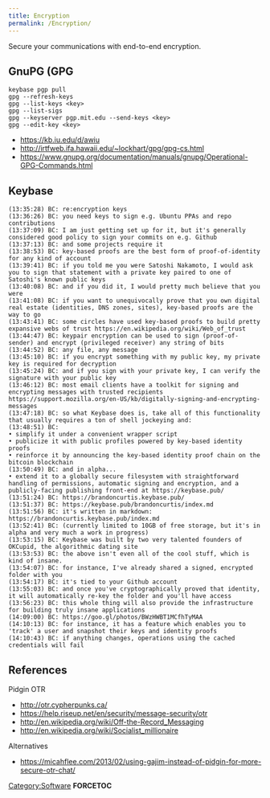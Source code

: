 ```yaml
---
title: Encryption
permalink: /Encryption/
---
```


Secure your communications with end-to-end encryption.

GnuPG (GPG
----------

    keybase pgp pull
    gpg --refresh-keys
    gpg --list-keys <key>
    gpg --list-sigs
    gpg --keyserver pgp.mit.edu --send-keys <key>
    gpg --edit-key <key>

-   <https://kb.iu.edu/d/awiu>
-   <http://irtfweb.ifa.hawaii.edu/~lockhart/gpg/gpg-cs.html>
-   <https://www.gnupg.org/documentation/manuals/gnupg/Operational-GPG-Commands.html>

Keybase
-------

    (13:35:28) BC: re:encryption keys
    (13:36:26) BC: you need keys to sign e.g. Ubuntu PPAs and repo contributions
    (13:37:09) BC: I am just getting set up for it, but it's generally considered good policy to sign your commits on e.g. Github
    (13:37:13) BC: and some projects require it
    (13:38:53) BC: key-based proofs are the best form of proof-of-identity for any kind of account
    (13:39:41) BC: if you told me you were Satoshi Nakamoto, I would ask you to sign that statement with a private key paired to one of Satoshi's known public keys
    (13:40:08) BC: and if you did it, I would pretty much believe that you were
    (13:41:08) BC: if you want to unequivocally prove that you own digital real estate (identities, DNS zones, sites), key-based proofs are the way to go
    (13:43:41) BC: some circles have used key-based proofs to build pretty expansive webs of trust https://en.wikipedia.org/wiki/Web_of_trust
    (13:44:47) BC: keypair encryption can be used to sign (proof-of-sender) and encrypt (privileged receiver) any string of bits
    (13:44:52) BC: any file, any message
    (13:45:10) BC: if you encrypt something with my public key, my private key is required for decryption
    (13:45:24) BC: and if you sign with your private key, I can verify the signature with your public key
    (13:46:12) BC: most email clients have a toolkit for signing and encrypting messages with trusted recipients https://support.mozilla.org/en-US/kb/digitally-signing-and-encrypting-messages
    (13:47:18) BC: so what Keybase does is, take all of this functionality that usually requires a ton of shell jockeying and:
    (13:48:51) BC:
    • simplify it under a convenient wrapper script
    • publicize it with public profiles powered by key-based identity proofs
    • reinforce it by announcing the key-based identity proof chain on the bitcoin blockchain
    (13:50:49) BC: and in alpha...
    • extend it to a globally secure filesystem with straightforward handling of permissions, automatic signing and encryption, and a publicly-facing publishing front-end at https://keybase.pub/
    (13:51:24) BC: https://brandoncurtis.keybase.pub/
    (13:51:37) BC: https://keybase.pub/brandoncurtis/index.md
    (13:51:56) BC: it's written in markdown: https://brandoncurtis.keybase.pub/index.md
    (13:52:41) BC: (currently limited to 10GB of free storage, but it's in alpha and very much a work in progress)
    (13:53:15) BC: Keybase was built by two very talented founders of OKCupid, the algorithmic dating site
    (13:53:53) BC: the above isn't even all of the cool stuff, which is kind of insane.
    (13:54:07) BC: for instance, I've already shared a signed, encrypted folder with you
    (13:54:17) BC: it's tied to your Github account
    (13:55:03) BC: and once you've cryptographically proved that identity, it will automatically re-key the folder and you'll have access
    (13:56:23) BC: this whole thing will also provide the infrastructure for building truly insane applications
    (14:09:00) BC: https://goo.gl/photos/BWzHWBT1MCfhTyMAA
    (14:10:13) BC: for instance, it has a feature which enables you to 'track' a user and snapshot their keys and identity proofs
    (14:10:43) BC: if anything changes, operations using the cached credentials will fail

References
----------

Pidgin OTR

-   <http://otr.cypherpunks.ca/>
-   <https://help.riseup.net/en/security/message-security/otr>
-   <http://en.wikipedia.org/wiki/Off-the-Record_Messaging>
-   <http://en.wikipedia.org/wiki/Socialist_millionaire>

Alternatives

-   <https://micahflee.com/2013/02/using-gajim-instead-of-pidgin-for-more-secure-otr-chat/>

[Category:Software](/Category:Software "wikilink") __FORCETOC__